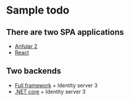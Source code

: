 # Sample todo
## There are two SPA applications
* [Anfular 2](https://github.com/Boychenko/sample-todo/tree/master/clients/angular2)
* [React](https://github.com/Boychenko/sample-todo/tree/master/clients/react)

## Two backends
* [Full framework](https://github.com/Boychenko/sample-todo/tree/master/server/FullFramework) + Identity server 3
* [.NET core](https://github.com/Boychenko/sample-todo/tree/master/server/Core) + Identity server 3
